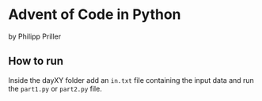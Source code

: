 # Advent of Code in Python

by Philipp Priller

## How to run

Inside the dayXY folder add an `in.txt` file containing the input data and run the `part1.py` or `part2.py` file.
